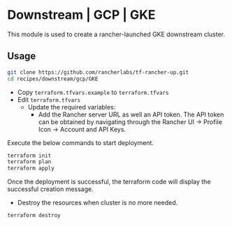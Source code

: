 # Downstream | GCP | GKE

This module is used to create a rancher-launched GKE downstream cluster.

## Usage

```bash
git clone https://github.com/rancherlabs/tf-rancher-up.git
cd recipes/downstream/gcp/GKE
```

- Copy `terraform.tfvars.example` to `terraform.tfvars`
- Edit `terraform.tfvars`
  - Update the required variables:
    - Add the Rancher server URL as well an API token. The API token can be obtained by navigating through the Rancher UI -> Profile Icon -> Account and API Keys.

Execute the below commands to start deployment.

```bash
terraform init
terraform plan
terraform apply
```

Once the deployment is successful, the terraform code will display the successful creation message.

- Destroy the resources when cluster is no more needed.
```bash
terraform destroy
```
